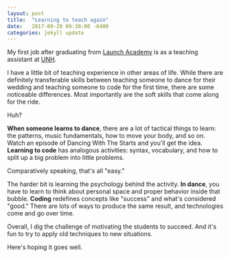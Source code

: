 ```yaml
---
layout: post
title:  "Learning to teach again"
date:   2017-09-20 09:30:00 -0400
categories: jekyll update
---
```

My first job after graduating from [Launch Academy](https://www.launchacademy.com)
is as a teaching assistant at [UNH](https://codingbootcamp.unh.edu/).

I have a little bit of teaching experience in other areas of life.  While there are
definitely transferable skills between teaching someone to dance for their wedding and
teaching someone to code for the first time, there are some noticeable differences.
Most importantly are the soft skills that come along for the ride.

Huh?

**When someone learns to dance**, there are a lot of tactical things to learn: the patterns,
music fundamentals, how to move your body, and so on.  Watch an episode of Dancing With The Starts
and you'll get the idea.  **Learning to code** has analogous activities: syntax, vocabulary, and how
to split up a big problem into little problems.

Comparatively speaking, that's all "easy."

The harder bit is learning the psychology behind the activity.  **In dance**, you have to learn to think
about personal space and proper behavior inside that bubble.  **Coding** redefines concepts like "success" and what's considered "good."  There are lots of ways to produce the same result, and technologies come and go over time.

Overall, I dig the challenge of motivating the students to succeed.  And it's fun to try to apply old techniques to new situations.

Here's hoping it goes well.
